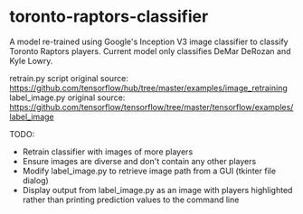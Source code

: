 # toronto-raptors-classifier
A model re-trained using Google's Inception V3 image classifier to classify Toronto Raptors players. Current model only classifies DeMar DeRozan and Kyle Lowry.

retrain.py script original source: https://github.com/tensorflow/hub/tree/master/examples/image_retraining \
label_image.py original source: https://github.com/tensorflow/tensorflow/tree/master/tensorflow/examples/label_image

TODO: 
- Retrain classifier with images of more players
- Ensure images are diverse and don't contain any other players 
- Modify label_image.py to retrieve image path from a GUI (tkinter file dialog)
- Display output from label_image.py as an image with players highlighted rather than printing prediction values to the command line
